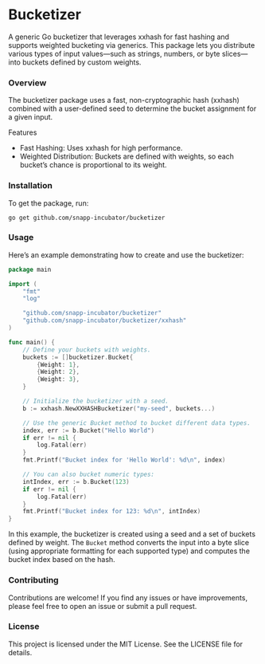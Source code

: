 # Bucketizer

A generic Go bucketizer that leverages xxhash for fast hashing and supports weighted bucketing via generics. This
package lets you distribute various types of input values—such as strings, numbers, or byte slices—into buckets defined
by custom weights.

### Overview

The bucketizer package uses a fast, non-cryptographic hash (xxhash) combined with a user-defined seed to determine the
bucket assignment for a given input.

Features

- Fast Hashing: Uses xxhash for high performance.
- Weighted Distribution: Buckets are defined with weights, so each bucket’s chance is proportional to its weight.

### Installation

To get the package, run:

```shell
go get github.com/snapp-incubator/bucketizer
```

### Usage

Here’s an example demonstrating how to create and use the bucketizer:

```go
package main

import (
	"fmt"
	"log"

	"github.com/snapp-incubator/bucketizer"
	"github.com/snapp-incubator/bucketizer/xxhash"
)

func main() {
	// Define your buckets with weights.
	buckets := []bucketizer.Bucket{
		{Weight: 1},
		{Weight: 2},
		{Weight: 3},
	}

	// Initialize the bucketizer with a seed.
	b := xxhash.NewXXHASHBucketizer("my-seed", buckets...)

	// Use the generic Bucket method to bucket different data types.
	index, err := b.Bucket("Hello World")
	if err != nil {
		log.Fatal(err)
	}
	fmt.Printf("Bucket index for 'Hello World': %d\n", index)

	// You can also bucket numeric types:
	intIndex, err := b.Bucket(123)
	if err != nil {
		log.Fatal(err)
	}
	fmt.Printf("Bucket index for 123: %d\n", intIndex)
}

```

In this example, the bucketizer is created using a seed and a set of buckets defined by weight. The `Bucket` method
converts the input into a byte slice (using appropriate formatting for each supported type) and
computes the bucket index based on the hash.

### Contributing

Contributions are welcome! If you find any issues or have improvements, please feel free to open an issue or submit a
pull request.

### License

This project is licensed under the MIT License. See the LICENSE file for details.

